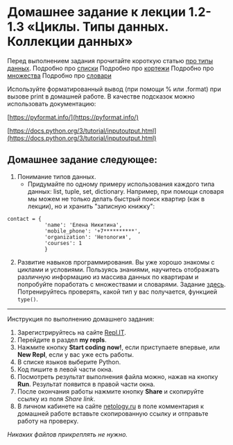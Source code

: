 # Домашнее задание к лекции 1.2-1.3 «Циклы. Типы данных. Коллекции данных»

Перед выполнением задания прочитайте короткую статью [про типы данных](https://wombat.org.ua/AByteOfPython/data_structures.html).
Подробно про [списки](https://pythonworld.ru/tipy-dannyx-v-python/spiski-list-funkcii-i-metody-spiskov.html)
Подробно про [кортежи](https://pythonworld.ru/tipy-dannyx-v-python/kortezhi-tuple.html)
Подробно про [множества](https://pythonworld.ru/tipy-dannyx-v-python/mnozhestva-set-i-frozenset.html)
Подробно про [словари](https://pythonworld.ru/tipy-dannyx-v-python/slovari-dict-funkcii-i-metody-slovarej.html)

Используйте форматированный вывод (при помощи % или .format) при вызове print в домашней работе. В качестве подсказок можно использовать документацию:

[https://pyformat.info/](https://pyformat.info/)

[https://docs.python.org/3/tutorial/inputoutput.html](https://docs.python.org/3/tutorial/inputoutput.html)

## Домашнее задание следующее:

1. Понимание типов данных.
   * Придумайте по одному примеру использования каждого типа данных: list, tuple, set, dictionary. Например, при помощи словаря мы можем не только делать быстрый поиск квартир (как в лекции), но и хранить "записную книжку":
```
contact = {
            'name': 'Елена Никитина',
            'mobile_phone': '+7**********',
            'organization': 'Нетология',
            'courses': 1
            }
```

2. Развитие навыков программирования. 
Вы уже хорошо знакомы с циклами и условиями. Пользуясь знаниями, научитесь отображать различную информацию из массива данных по квартирам и попробуйте поработать с множествами и словарями. Задание [здесь](https://repl.it/@shorstko/Zaghotovka-DZ2-1). 
Потренируйтесь проверять, какой тип у вас получается, функцией `type()`.

---
Инструкция по выполнению домашнего задания:

1. Зарегистрируйтесь на сайте [Repl.IT](https://repl.it/).
2. Перейдите в раздел **my repls**.
3. Нажмите кнопку **Start coding now!**, если приступаете впервые, или **New Repl**, если у вас уже есть работы.
4. В списке языков выберите Python.
5. Код пишите в левой части окна.
6. Посмотреть результат выполнения файла можно, нажав на кнопку **Run**. Результат появится в правой части окна.
7. После окончания работы нажмите кнопку **Share** и скопируйте ссылку из поля *Share link*.
8. В личном кабинете на сайте [netology.ru](http://netology.ru/) в поле комментария к домашней работе вставьте скопированную ссылку и отправьте работу на проверку.

*Никаких файлов прикреплять не нужно.*

